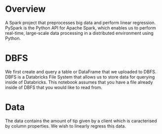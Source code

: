 # Overview
A Spark project that preprocesses big data and perform linear regression. PySpark is the Python API for Apache Spark, which enables us to perform real-time, large-scale data processing in a distributed environment using Python.

# DBFS
We first create and query a table or DataFrame that we uploaded to DBFS. DBFS is a Databricks File System that allows us to store data for querying inside of Databricks. This notebook assumes that you have a file already inside of DBFS that you would like to read from.

# Data
The data contains the amount of tip given by a client which is caracterised by column properties. We wish to linearly regress this data.
